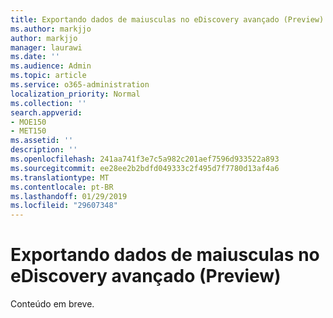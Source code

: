 ```yaml
---
title: Exportando dados de maiusculas no eDiscovery avançado (Preview)
ms.author: markjjo
author: markjjo
manager: laurawi
ms.date: ''
ms.audience: Admin
ms.topic: article
ms.service: o365-administration
localization_priority: Normal
ms.collection: ''
search.appverid:
- MOE150
- MET150
ms.assetid: ''
description: ''
ms.openlocfilehash: 241aa741f3e7c5a982c201aef7596d933522a893
ms.sourcegitcommit: ee28ee2b2bdfd049333c2f495d7f7780d13af4a6
ms.translationtype: MT
ms.contentlocale: pt-BR
ms.lasthandoff: 01/29/2019
ms.locfileid: "29607348"
---
```

# <a name="exporting-case-data-in-advanced-ediscovery-preview"></a>Exportando dados de maiusculas no eDiscovery avançado (Preview)

Conteúdo em breve.